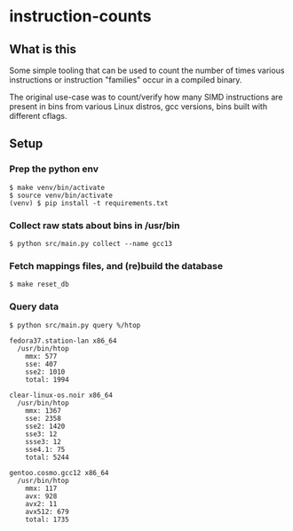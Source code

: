 # instruction-counts

## What is this

Some simple tooling that can be used to count the number of times various
instructions or instruction "families" occur in a compiled binary.

The original use-case was to count/verify how many SIMD instructions are present
in bins from various Linux distros, gcc versions, bins built with different
cflags.

## Setup

### Prep the python env

```
$ make venv/bin/activate
$ source venv/bin/activate
(venv) $ pip install -t requirements.txt
```

### Collect raw stats about bins in /usr/bin

```
$ python src/main.py collect --name gcc13
```

### Fetch mappings files, and (re)build the database

```
$ make reset_db
```

### Query data

```
$ python src/main.py query %/htop

fedora37.station-lan x86_64
  /usr/bin/htop
    mmx: 577
    sse: 407
    sse2: 1010
    total: 1994

clear-linux-os.noir x86_64
  /usr/bin/htop
    mmx: 1367
    sse: 2358
    sse2: 1420
    sse3: 12
    ssse3: 12
    sse4.1: 75
    total: 5244

gentoo.cosmo.gcc12 x86_64
  /usr/bin/htop
    mmx: 117
    avx: 928
    avx2: 11
    avx512: 679
    total: 1735
```
